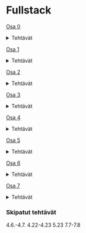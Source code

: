 # Fullstack

[Osa 0](https://github.com/amalia53/Fullstack/tree/main/part0)
<details>
  <summary>Tehtävät</summary>
  
  [0.4](https://github.com/amalia53/Fullstack/blob/main/part0/new_note_kaavio.pgn)
  
  [0.5](https://github.com/amalia53/Fullstack/blob/main/part0/spa_kaavio.pgn)
  
  [0.6](https://github.com/amalia53/Fullstack/blob/main/part0/spa_new_note_kaavio.pgn)
</details>

[Osa 1](https://github.com/amalia53/Fullstack/tree/main/part1)
<details>
  <summary>Tehtävät</summary>
  
  [Kurssitiedot](https://github.com/amalia53/Fullstack/blob/main/part1/kurssitiedot)

  [Unicafe](https://github.com/amalia53/Fullstack/blob/main/part1/unicafe)
  
  [Anekdootit](https://github.com/amalia53/Fullstack/blob/main/part1/anekdootit)
</details>

[Osa 2](https://github.com/amalia53/Fullstack/tree/main/part2)
<details>
  <summary>Tehtävät</summary>

  [Kurssitiedot](https://github.com/amalia53/Fullstack/blob/main/part1/kurssitiedot)

  [Puhelinluettelo](https://github.com/amalia53/Fullstack/tree/main/part2/puhelinluettelo)

  [Maiden tiedot](https://github.com/amalia53/Fullstack/tree/main/part2/maidentiedot)
</details>

[Osa 3](https://github.com/amalia53/Fullstack3/)
<details>
  <summary>Tehtävät</summary>
  
  [Puhelinluettelo-sovellus](https://fullstackphonebook.fly.dev)
</details>

[Osa 4](https://github.com/amalia53/Fullstack/tree/main/part4)
<details>
  <summary>Tehtävät</summary>
  
  [Blogilista](https://github.com/amalia53/Fullstack/tree/main/part4/blogilista)
</details>

[Osa 5](https://github.com/amalia53/Fullstack/tree/main/part5)
<details>
  <summary>Tehtävät</summary>
  
  [Blogilista](https://github.com/amalia53/Fullstack/tree/main/part5/blogilista)
</details>

[Osa 6](https://github.com/amalia53/Fullstack/tree/main/part6)
<details>
  <summary>Tehtävät</summary>

  [Unicafe](https://github.com/amalia53/Fullstack/tree/main/part6/unicafe-redux)
  
  [Redux Anecdotes](https://github.com/amalia53/Fullstack/tree/main/part6/redux-anecdotes)

  [Query Anecdotes](https://github.com/amalia53/Fullstack/tree/main/part6/query-anecdotes)
</details>

[Osa 7](https://github.com/amalia53/Fullstack/tree/main/part7)
<details>
  <summary>Tehtävät</summary>
  
  [Routed Anecdotes](https://github.com/amalia53/Fullstack/tree/main/part7/routed-anecdotes)

  [Blogilista](https://github.com/amalia53/Fullstack/tree/main/part7/blogilista)
</details>

### Skipatut tehtävät
4.6.-4.7. 
4.22-4.23
5.23
7.7-7.8
